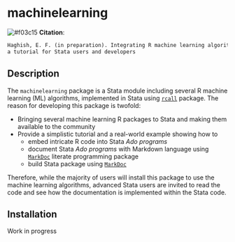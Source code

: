 machinelearning
===============

![#f03c15](https://via.placeholder.com/15/FFA500/000000?text=+) __Citation__: 
```diff
Haghish, E. F. (in preparation). Integrating R machine learning algorithms in Stata using rcall 3.0: 
a tutorial for Stata users and developers
```

Description
-----------

The `machinelearning` package is a Stata module including several R machine learning (ML) algorithms, implemented in 
Stata using [`rcall`](https://github.com/haghish/rcall) package. The reason for developing this package is twofold:

- Bringing several machine learning R packages to Stata and making them available to the community
- Provide a simplistic tutorial and a real-world example showing how to 
  + embed intricate R code into Stata _Ado programs_ 
  + document Stata _Ado programs_ with Markdown language using [`MarkDoc`](https://github.com/haghish/markdoc) literate programming package 
  + build Stata package using [`MarkDoc`](https://github.com/haghish/markdoc)

Therefore, while the majority of users will install this package to use the machine learning algorithms, advanced Stata 
users are invited to read the code and see how the documentation is implemented within the Stata code. 

Installation
------------

Work in progress 

